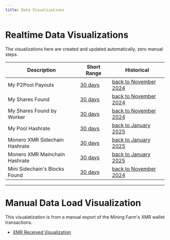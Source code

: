 ```yaml
---
title: Data Visualizations
---
```


# Realtime Data Visualizations

The visualizations here are created and updated automatically, zero manual steps.

Description                   | Short Range                                           | Historical
------------------------------|-------------------------------------------------------|---------------------------------------
My P2Pool Payouts             | [30 days](/pages/web/P2Pool-Payouts-Short.html)       | [back to November 2024](/pages/web/P2Pool-Payouts.html)
My Shares Found               | [30 days](/pages/web/Shares-Found-Short.html)         | [back to November 2024](/pages/web/Shares-Found.html)
My Shares Found by Worker     | [30 days](/pages/web/Shares-Found-by-Host-Short.html) | [back to November 2024](/pages/web/Shares-Found-by-Host.html)
My Pool Hashrate              | [30 days](/pages/web/Pool-Hashrate-Short.html)        | [back to January 2025](/pages/web/Pool-Hashrate.html)
Monero XMR Sidechain Hashrate | [30 days](/pages/web/Sidechain-Hashrate-Short.html)   | [back to January 2025](/pages/web/Sidechain-Hashrate.html)
Monero XMR Mainchain Hashrate | [30 days](/pages/web/Mainchain-Hashrate-Short.html)   | [back to January 2025](/pages/web/Mainchain-Hashrate.html)
Mini Sidechain's Blocks Found | [30 days](/pages/web/Blocks-Found-Short.html)         | [back to November 2024](/pages/web/Blocks-Found.html)

---

# Manual Data Load Visualization

This visualatization is from a manual export of the Mining Farm's XMR wallet transactions.

* [XMR Received Visualization](/pages/XMR-Received.html)

